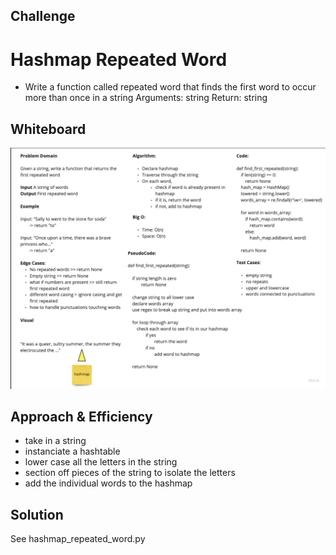 ## Challenge
# Hashmap Repeated Word

- Write a function called repeated word that finds the first word to occur more than once in a string
Arguments: string
Return: string

## Whiteboard
![Whiteboard](hashmap_repeated_word.png)

## Approach & Efficiency
- take in a string
- instanciate a hashtable
- lower case all the letters in the string
- section off pieces of the string to isolate the letters
- add the individual words to the hashmap

## Solution
See hashmap_repeated_word.py
